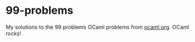 # 99-problems
My solutions to the 99 problems OCaml problems from [ocaml.org](https://www2.ocaml.org/learn/tutorials/99problems.html). OCaml rocks!
